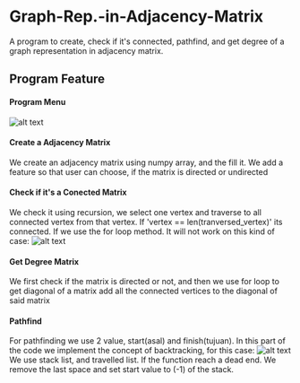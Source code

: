 # Graph-Rep.-in-Adjacency-Matrix
A program to create, check if it's connected, pathfind, and get degree of a graph representation in adjacency matrix. 
## Program Feature
#### Program Menu
![alt text](https://github.com/deedima3/Graph-Rep.-in-Adjacency-Matrix/main/pictures/menu.png?raw=true)
#### Create a Adjacency Matrix
We create an adjacency matrix using numpy array, and the fill it. We add a feature so that user can choose, if the matrix is directed or undirected
#### Check if it's a Conected Matrix
We check it using recursion, we select one vertex and traverse to all connected vertex from that vertex. If 'vertex == len(tranversed_vertex)' its connected. If we use the for loop method. It will not work on this kind of case:
![alt text](https://github.com/deedima3/Graph-Rep.-in-Adjacency-Matrix\/main/pictures/UnconnectedGraph.png?raw=true)
#### Get Degree Matrix
We first check if the matrix is directed or not, and then we use for loop to get diagonal of a matrix add all the connected vertices to the diagonal of said matrix
#### Pathfind
For pathfinding we use 2 value, start(asal) and finish(tujuan). In this part of the code we implement the concept of backtracking, for this case:
![alt text](https://github.com/deedima3/Graph-Rep.-in-Adjacency-Matrix/main/pictures/BacktrackingExample.png?raw=true)
We use stack list, and travelled list. If the function reach a dead end. We remove the last space and set start value to (-1) of the stack.
